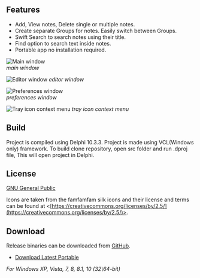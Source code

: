 ## Features
 * Add, View notes, Delete single or multiple notes. 
 * Create separate Groups for notes. Easily switch between Groups.
 * Swift Search to search notes using their title. 
 * Find option to search text inside notes. 
 * Portable app no installation required.

![Main window](https://i.imgur.com/Xa9VXJ9.png)  
*main window*

![Editor window](https://i.imgur.com/9ayrjO5.png)
*editor window*

![Preferences window](https://i.imgur.com/ZwzYARu.png)  
*preferences window*

![Tray icon context menu](https://i.imgur.com/ZiPxWsv.png)
*tray icon context menu*

## Build

Project is compiled using Delphi 10.3.3. Project is made using VCL(Windows only) framework. To build clone repository, open src folder and run .dproj file, This will open project in Delphi. 


## License
 
[GNU General Public](https://www.gnu.org/licenses/)

Icons are taken from the famfamfam silk icons and their license and terms can be found at
<[https://creativecommons.org/licenses/by/2.5/](https://creativecommons.org/licenses/by/2.5/)>.

## Download

Release binaries can be downloaded from [GitHub](https://github.com/OnlyDeLtA/NotesMan/releases).
 * [Download Latest Portable](https://github.com/OnlyDeLtA/NotesMan/releases/1.0.1)

  *For Windows XP, Vista, 7, 8, 8.1, 10 (32\64-bit)*